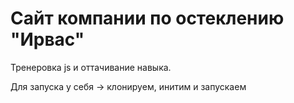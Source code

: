 ﻿# Сайт компании по остеклению "Ирвас"
 
 Тренеровка js и оттачивание навыка.
 
 
 Для запуска у себя -> клонируем, инитим и запускаем
